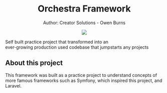 <h1 align="center">
 Orchestra Framework
</h1>
<p align="center">
 Author: Creator Solutions - Owen Burns
</p> 
<p align="center">
 <img align="center" src="https://owenburns.co.za/Orchestra/content/ink&quil.svg"/>
</p>

<p>Self built practice project that transformed into an<br>ever-growing production used codebase that jumpstarts any projects</p>
 
## About this project
This framework was built as a practice project to understand concepts of more famous frameworks such as Symfony, which inspired this project, and Laravel.
